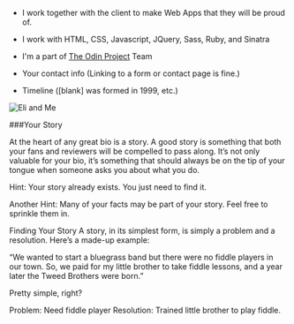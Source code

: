 * I work together with the client to make Web Apps that they will be proud of.

* I work with HTML, CSS, Javascript, JQuery, Sass, Ruby, and Sinatra

* I'm a part of [The Odin Project](http://www.theodinproject.com/home) Team

* Your contact info (Linking to a form or contact page is fine.)

* Timeline ([blank] was formed in 1999, etc.)
 
![Eli and Me](/images/eli_and_me.jpg)

###Your Story

At the heart of any great bio is a story. A good story is something that both your fans and reviewers will be compelled to pass along. It’s not only valuable for your bio, it’s something that should always be on the tip of your tongue when someone asks you about what you do.

Hint: Your story already exists. You just need to find it.

Another Hint: Many of your facts may be part of your story. Feel free to sprinkle them in.

Finding Your Story
A story, in its simplest form, is simply a problem and a resolution. Here’s a made-up example:

“We wanted to start a bluegrass band but there were no fiddle players in our town. So, we paid for my little brother to take fiddle lessons, and a year later the Tweed Brothers were born.”

Pretty simple, right?

Problem: Need fiddle player
Resolution: Trained little brother to play fiddle. 
